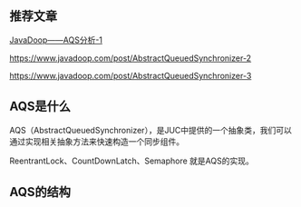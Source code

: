 ## 推荐文章

[JavaDoop——AQS分析-1](https://javadoop.com/post/AbstractQueuedSynchronizer)

https://www.javadoop.com/post/AbstractQueuedSynchronizer-2

https://www.javadoop.com/post/AbstractQueuedSynchronizer-3

## AQS是什么

AQS（AbstractQueuedSynchronizer），是JUC中提供的一个抽象类，我们可以通过实现相关抽象方法来快速构造一个同步组件。

ReentrantLock、CountDownLatch、Semaphore 就是AQS的实现。

## AQS的结构

